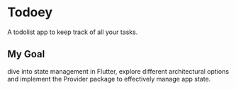 # Todoey

A todolist app to keep track of all your tasks.

## My Goal

dive into state management in Flutter, explore different architectural options and implement the Provider package to effectively manage app state.
